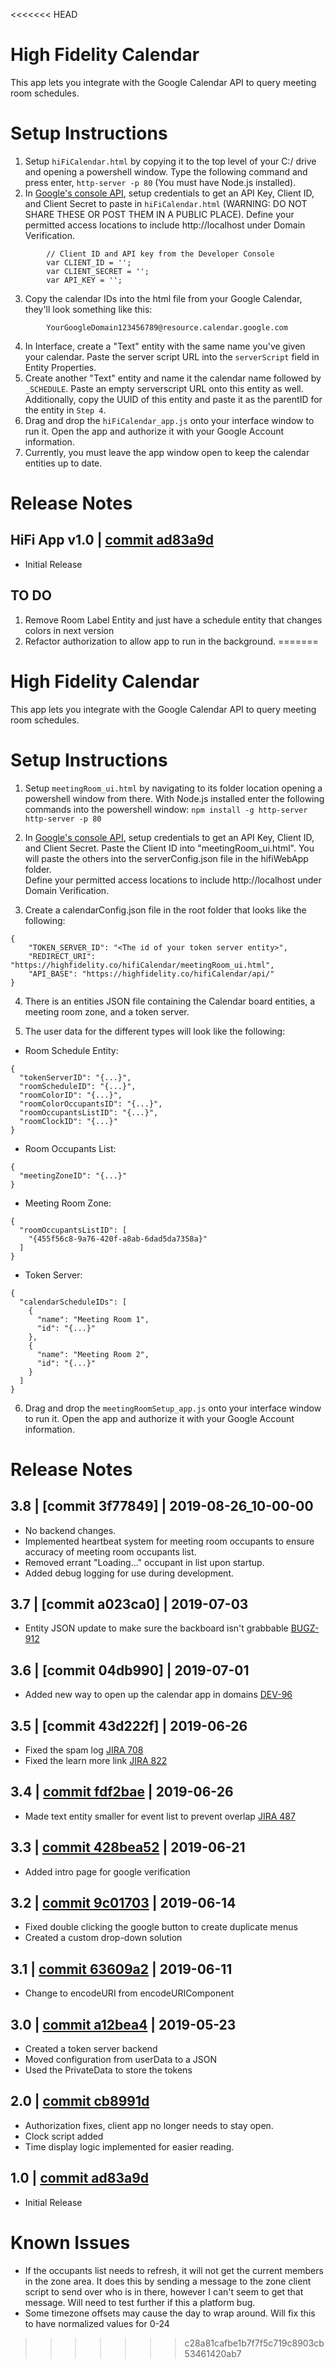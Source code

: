<<<<<<< HEAD
# High Fidelity Calendar
This app lets you integrate with the Google Calendar API to query meeting room schedules.

# Setup Instructions
1. Setup `hiFiCalendar.html` by copying it to the top level of your C:/ drive and opening a powershell window. Type the following command and press enter, `http-server -p 80` (You must have Node.js installed).
2. In [Google's console API](https://console.developers.google.com/projectselector2/apis/credentials?supportedpurview=project), setup credentials to get an API Key, Client ID, and Client Secret to paste in `hiFiCalendar.html` (WARNING: DO NOT SHARE THESE OR POST THEM IN A PUBLIC PLACE).  Define your permitted access locations to include http://localhost under Domain Verification.

```
        // Client ID and API key from the Developer Console
        var CLIENT_ID = '';
        var CLIENT_SECRET = '';
        var API_KEY = '';
```

3. Copy the calendar IDs into the html file from your Google Calendar, they'll look something like this:

```
        YourGoogleDomain123456789@resource.calendar.google.com
```

4. In Interface, create a "Text" entity with the same name you've given your calendar. Paste the server script URL into the `serverScript` field in Entity Properties.
5. Create another "Text" entity and name it the calendar name followed by `_SCHEDULE`.  Paste an empty serverscript URL onto this entity as well.  Additionally, copy the UUID of this entity and paste it as the parentID for the entity in `Step 4`.
6. Drag and drop the `hiFiCalendar_app.js` onto your interface window to run it. Open the app and authorize it with your Google Account information.  
7.  Currently, you must leave the app window open to keep the calendar entities up to date.


# Release Notes

## HiFi App v1.0 | [commit ad83a9d](https://github.com/highfidelity/hifi-content/pull/345/commits/ad83a9dc621196e80b234ba205803b61f42c1b88)
- Initial Release

## TO DO
1. Remove Room Label Entity and just have a schedule entity that changes colors in next version
2. Refactor authorization to allow app to run in the background.
=======
# High Fidelity Calendar
This app lets you integrate with the Google Calendar API to query meeting room schedules.


# Setup Instructions
1. Setup `meetingRoom_ui.html` by navigating to its folder location opening a powershell window from there. With Node.js installed enter the following commands into the powershell window: 
        `npm install -g http-server`
        `http-server -p 80`
2. In [Google's console API](https://console.developers.google.com/projectselector2/apis/credentials?supportedpurview=project), setup credentials to get an API Key, Client ID, and Client Secret.  Paste the Client ID into "meetingRoom_ui.html".  You will paste the others into the serverConfig.json file in the hifiWebApp folder.  
Define your permitted access locations to include http://localhost under Domain Verification.

3. Create a calendarConfig.json file in the root folder that looks like the following:
```
{
    "TOKEN_SERVER_ID": "<The id of your token server entity>",
    "REDIRECT_URI": "https://highfidelity.co/hifiCalendar/meetingRoom_ui.html",
    "API_BASE": "https://highfidelity.co/hifiCalendar/api/"
}
```

4. There is an entities JSON file containing the Calendar board entities, a meeting room zone, and a token server.

5. The user data for the different types will look like the following:
- Room Schedule Entity:
```
{
  "tokenServerID": "{...}",
  "roomScheduleID": "{...}",
  "roomColorID": "{...}",
  "roomColorOccupantsID": "{...}",
  "roomOccupantsListID": "{...}",
  "roomClockID": "{...}"
}
```

- Room Occupants List:
```
{
  "meetingZoneID": "{...}"
}

```

- Meeting Room Zone:

```
{
  "roomOccupantsListID": [
    "{455f56c8-9a76-420f-a8ab-6dad5da7358a}"
  ]
}
```

- Token Server:
```
{
  "calendarScheduleIDs": [
    {
      "name": "Meeting Room 1",
      "id": "{...}"
    },
    {
      "name": "Meeting Room 2",
      "id": "{...}"
    }
  ]
}
```

6. Drag and drop the `meetingRoomSetup_app.js` onto your interface window to run it. Open the app and authorize it with your Google Account information.


# Release Notes

## 3.8 | [commit 3f77849] | 2019-08-26_10-00-00
- No backend changes.
- Implemented heartbeat system for meeting room occupants to ensure accuracy of meeting room occupants list.
- Removed errant "Loading..." occupant in list upon startup.
- Added debug logging for use during development.

## 3.7 | [commit a023ca0] | 2019-07-03
- Entity JSON update to make sure the backboard isn't grabbable [BUGZ-912](https://highfidelity.atlassian.net/browse/BUGZ-912)

## 3.6 | [commit 04db990] | 2019-07-01
- Added new way to open up the calendar app in domains [DEV-96](https://highfidelity.atlassian.net/browse/DEV-96)

## 3.5 | [commit 43d222f] | 2019-06-26
- Fixed the spam log [JIRA 708](https://highfidelity.atlassian.net/browse/BUGZ-708)
- Fixed the learn more link [JIRA 822](https://highfidelity.atlassian.net/browse/BUGZ-822)

## 3.4 | [commit fdf2bae](https://github.com/highfidelity/hifi-content/pull/420/commits/fdf2bae) | 2019-06-26
- Made text entity smaller for event list to prevent overlap [JIRA 487](https://highfidelity.atlassian.net/browse/BUGZ-487)

## 3.3 | [commit 428bea52](https://github.com/highfidelity/hifi-content/pull/420/commits/428bea52) | 2019-06-21
- Added intro page for google verification

## 3.2 | [commit 9c01703](https://github.com/highfidelity/hifi-content/pull/415/commits/9c01703) | 2019-06-14
- Fixed double clicking the google button to create duplicate menus
- Created a custom drop-down solution

## 3.1 | [commit 63609a2](https://github.com/highfidelity/hifi-content/pull/400/commits/63609a2]) | 2019-06-11
- Change to encodeURI from encodeURIComponent

## 3.0 | [commit a12bea4](https://github.com/highfidelity/hifi-content/pull/400/commits/a12bea4) | 2019-05-23
- Created a token server backend 
- Moved configuration from userData to a JSON
- Used the PrivateData to store the tokens

## 2.0 | [commit cb8991d](https://github.com/highfidelity/hifi-content/pull/361/commits/cb8991d98223a7ad14dca809b8ba507bef9336cb)
- Authorization fixes, client app no longer needs to stay open.
- Clock script added
- Time display logic implemented for easier reading.

## 1.0 | [commit ad83a9d](https://github.com/highfidelity/hifi-content/pull/345/commits/ad83a9dc621196e80b234ba205803b61f42c1b88)
- Initial Release

# Known Issues
- If the occupants list needs to refresh, it will not get the current members in the zone area.  It does this by sending a message to the zone client script to send over who is in there, however I can't seem to get that message.  Will need to test further if this a platform bug.  
- Some timezone offsets may cause the day to wrap around.  Will fix this to have normalized values for 0-24
>>>>>>> c28a81cafbe1b7f7f5c719c8903cb53461420ab7
